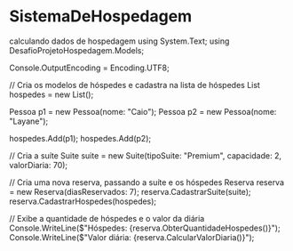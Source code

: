 # SistemaDeHospedagem
calculando dados de hospedagem
using System.Text;
using DesafioProjetoHospedagem.Models;

Console.OutputEncoding = Encoding.UTF8;

// Cria os modelos de hóspedes e cadastra na lista de hóspedes
List<Pessoa> hospedes = new List<Pessoa>();

Pessoa p1 = new Pessoa(nome: "Caio");
Pessoa p2 = new Pessoa(nome: "Layane");

hospedes.Add(p1);
hospedes.Add(p2);

// Cria a suíte
Suite suite = new Suite(tipoSuite: "Premium", capacidade: 2, valorDiaria: 70);

// Cria uma nova reserva, passando a suíte e os hóspedes
Reserva reserva = new Reserva(diasReservados: 7);
reserva.CadastrarSuite(suite);
reserva.CadastrarHospedes(hospedes);

// Exibe a quantidade de hóspedes e o valor da diária
Console.WriteLine($"Hóspedes: {reserva.ObterQuantidadeHospedes()}");
Console.WriteLine($"Valor diária: {reserva.CalcularValorDiaria()}");
